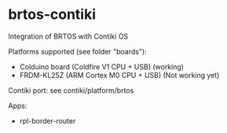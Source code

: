 # brtos-contiki
Integration of BRTOS with Contiki OS 

Platforms supported (see folder "boards"):
- Colduino board (Coldfire V1 CPU + USB) (working)
- FRDM-KL25Z (ARM Cortex M0 CPU + USB) (Not working yet)

Contiki port: see contiki/platform/brtos

Apps:
- rpl-border-router





